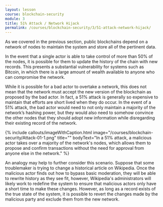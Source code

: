 ```yaml
---
layout: lesson
course: blockchain-security
module: 3
title: 51% Attack / Network Hijack
permalink: /courses/blockchain-security/3/51-attack-network-hijack/
---
```

<span class="openingParagraph">As we covered in the previous section, public blockchains depend on a network of nodes to maintain the system and store all of the pertinent data.</span>

In the event that a single actor is able to take control of more than 50% of the nodes, it is possible for them to update the history of the chain with new records. This presents a substantial vulnerability for systems such as Bitcoin, in which there is a large amount of wealth available to anyone who can compromise the network.

While it is possible for a bad actor to overtake a network, this does not mean that the network must accept the new version of the blockchain as proposed by the bad actor. In fact, a 51% attack is generally so expensive to maintain that efforts are short lived when they do occur. In the event of a 51% attack, the bad actor would need to not only maintain a majority of the network’s hashing power, but they would also need to somehow convince the other nodes that they should adopt new information while disregarding their existing record of the network.

{% include callouts/imageWithCaption.html
	image="/courses/blockchain-security/Attack-01-1.png"
	title=""
	bodyText="In a 51% attack, a malicious actor takes over a majority of the network's nodes, which allows them to propose and confirm transactions without the need for approval from anyone else in the network."
%}

An analogy may help to further consider this scenario. Suppose that some troublemaker is trying to change a historical article on Wikipedia. Once the malicious actor finds out how to bypass basic moderation, they will be able to rewrite history as they see fit, however, Wikipedia's administrators will likely work to redefine the system to ensure that malicious actors only have a short time to make these changes. However, as long as a record exists of the true state of the system, it is possible to revert the changes made by the malicious party and exclude them from the new network.
